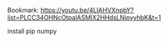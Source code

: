 Bookmark:  https://youtu.be/4LIAHVXnpbY?list=PLCC34OHNcOtpalASMlX2HHdsLNipyyhbK&t=1

install pip numpy